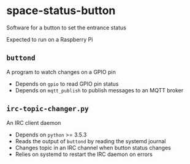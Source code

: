 # space-status-button

Software for a button to set the entrance status

Expected to run on a Raspberry Pi

## `buttond`
A program to watch changes on a GPIO pin
  - Depends on `gpio` to read GPIO pin status
  - Depends on `mqtt_publish` to publish messages to an MQTT broker

## `irc-topic-changer.py`
An IRC client daemon
  - Depends on `python` >= 3.5.3
  - Reads the output of `buttond` by reading the systemd journal
  - Changes topic in an IRC channel when button status changes
  - Relies on systemd to restart the IRC daemon on errors
